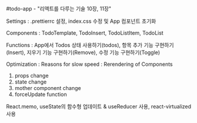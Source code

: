 #todo-app - "리액트를 다루는 기술 10장, 11장"

Settings : .prettierrc 설정, index.css 수정 및 App 컴포넌트 초기화

Components : TodoTemplate, TodoInsert, TodoListItem, TodoList

Functions : App에서 Todos 상태 사용하기(todos), 항목 추가 기능 구현하기(Insert), 지우기 기능 구현하기(Remove), 수정 기능 구현하기(Toggle)

Optimization : 
  Reasons for slow speed : Rerendering of Components
  1. props change
  2. state change
  3. mother component change
  4. forceUpdate function
  
  React.memo, useState의 함수형 업데이트 & useReducer 사용, react-virtualized 사용


